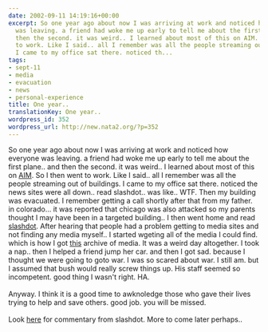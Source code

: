 ```yaml
---
date: 2002-09-11 14:19:16+00:00
excerpt: So one year ago about now I was arriving at work and noticed how everyone
  was leaving. a friend had woke me up early to tell me about the first plane.. and
  then the second. it was weird.. I learned about most of this on AIM. So I then went
  to work. Like I said.. all I remember was all the people streaming out of buildings.
  I came to my office sat there. noticed th...
tags:
- sept-11
- media
- evacuation
- news
- personal-experience
title: One year..
translationKey: One year..
wordpress_id: 352
wordpress_url: http://new.nata2.org/?p=352
---
```


So one year ago about now I was arriving at work and noticed how everyone was leaving. a friend had woke me up early to tell me about the first plane.. and then the second. it was weird.. I learned about most of this on <a href="http://www.aim.com">AIM</a>. So I then went to work. Like I said.. all I remember was all the people streaming out of buildings. I came to my office sat there. noticed the news sites were all down.. read slashdot.. was like.. WTF. Then my building was evacuated. I remember getting a call shortly after that from my father. in colorado... it was reported that chicago was also attacked so my parents thought I may have been in a targeted building.. I then went home and read <a href="http://slashdot.org/article.pl?sid=01/09/11/1547207">slashdot</a>. After hearing that people had a problem getting to media sites and not finding any media myself.. I started wgeting all of the media I could find. which is how I got <a href="https://web.archive.org/web/20030814003134/http://www.nata2.info//?path=pictures%2Fmisc%2F09-11-2001">this</a> archive of media. It was a weird day altogether. I took a nap.. then I helped a friend jump her car. and then I got sad. because I thought we were going to goto war. I was so scared about war. I still am. but I assumed that bush would really screw things up. His staff seemed so incompetent. good thing I wasn't right. HA. <br/><br/>Anyway. I think it is a good time to awknoledge those who gave their lives trying to help and save others. good job. you will be missed. <br/><br/>Look <a href="http://slashdot.org/article.pl?sid=02/09/09/1318236&amp;mode=nested&amp;tid=103&amp;threshold=3">here</a> for commentary from slashdot. More to come later perhaps..